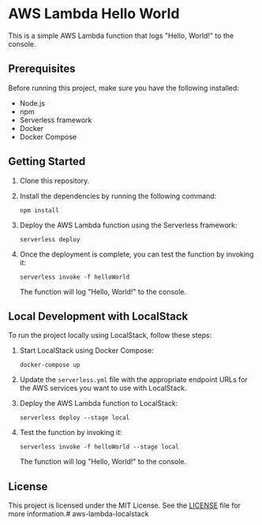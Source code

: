 # AWS Lambda Hello World

This is a simple AWS Lambda function that logs "Hello, World!" to the console.

## Prerequisites

Before running this project, make sure you have the following installed:

- Node.js
- npm
- Serverless framework
- Docker
- Docker Compose

## Getting Started

1. Clone this repository.

2. Install the dependencies by running the following command:

   ```
   npm install
   ```

3. Deploy the AWS Lambda function using the Serverless framework:

   ```
   serverless deploy
   ```

4. Once the deployment is complete, you can test the function by invoking it:

   ```
   serverless invoke -f helloWorld
   ```

   The function will log "Hello, World!" to the console.

## Local Development with LocalStack

To run the project locally using LocalStack, follow these steps:

1. Start LocalStack using Docker Compose:

   ```
   docker-compose up
   ```

2. Update the `serverless.yml` file with the appropriate endpoint URLs for the AWS services you want to use with LocalStack.

3. Deploy the AWS Lambda function to LocalStack:

   ```
   serverless deploy --stage local
   ```

4. Test the function by invoking it:

   ```
   serverless invoke -f helloWorld --stage local
   ```

   The function will log "Hello, World!" to the console.

## License

This project is licensed under the MIT License. See the [LICENSE](./LICENSE) file for more information.# aws-lambda-localstack
